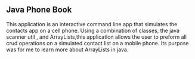 ## Java Phone Book
This application is an interactive command line app that
simulates the contacts app on a cell phone.
Using a combination of classes, the java scanner util ,
and ArrayLists,this application allows the user to preform 
all crud operations on a simulated contact list on a 
mobile phone. Its purpose was for me to learn more about ArrayLists in java. 